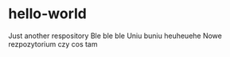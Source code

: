 # hello-world
Just another respository
Ble ble ble 
Uniu buniu heuheuehe
Nowe rezpozytorium czy cos tam 
